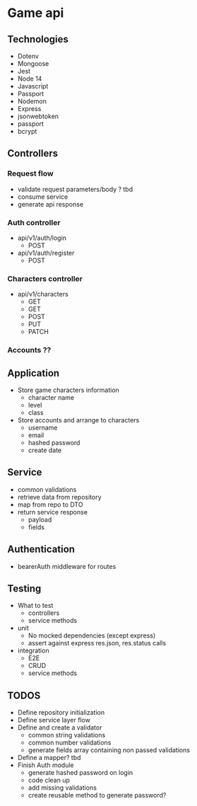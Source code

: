 # Game api

## Technologies

- Dotenv
- Mongoose
- Jest
- Node 14
- Javascript
- Passport
- Nodemon
- Express
- jsonwebtoken
- passport
- bcrypt

## Controllers

### Request flow

- validate request parameters/body ? tbd
- consume service
- generate api response

### Auth controller

- api/v1/auth/login
  - POST
- api/v1/auth/register
  - POST

### Characters controller

- api/v1/characters
  - GET
  - GET
  - POST
  - PUT
  - PATCH

### Accounts ??

## Application

- Store game characters information
  - character name
  - level
  - class
- Store accounts and arrange to characters
  - username
  - email
  - hashed password
  - create date

## Service

- common validations
- retrieve data from repository
- map from repo to DTO
- return service response
  - payload
  - fields

## Authentication

- bearerAuth middleware for routes

## Testing

- What to test
  - controllers
  - service methods
- unit
  - No mocked dependencies (except express)
  - assert against express res.json, res.status calls
- integration
  - E2E
  - CRUD
  - service methods

## TODOS

- Define repository initialization
- Define service layer flow
- Define and create a validator
  - common string validations
  - common number validations
  - generate fields array containing non passed validations
- Define a mapper? tbd
- Finish Auth module
  - generate hashed password on login
  - code clean up
  - add missing validations
  - create reusable method to generate password?
